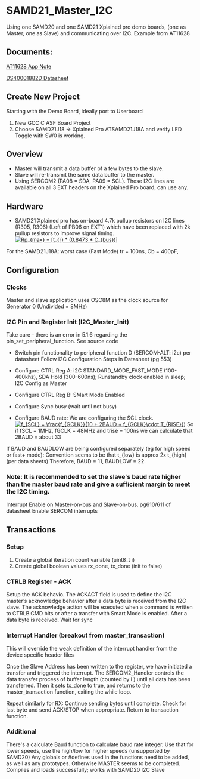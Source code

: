 # SAMD21_Master_I2C
Using one SAMD20 and one SAMD21 Xplained pro demo boards, (one as Master, one as Slave) and communicating over I2C.  Example from AT11628

## Documents:
[AT11628 App Note](https://www.avrfreaks.net/sites/default/files/forum_attachments/Atmel-42631-SAM-D21-SERCOM-I2C-Configura.pdf)

[DS40001882D Datasheet](http://ww1.microchip.com/downloads/en/DeviceDoc/SAMD21-Family-DataSheet-DS40001882D.pdf)

## Create New Project
Starting with the Demo Board, ideally port to Userboard
1. New GCC C ASF Board Project
2. Choose SAMD21J18 -> Xplained Pro ATSAMD21J18A and verify LED Toggle with SW0 is working.

## Overview
* Master will transmit a data buffer of a few bytes to the slave.
* Slave will re-transmit the same data buffer to the master.
* Using SERCOM2 (PA08 = SDA, PA09 = SCL).  These I2C lines are available on all 3 EXT headers on the Xplained Pro board, can use any.

## Hardware
* SAMD21 Xplained pro has on-board 4.7k pullup resistors on I2C lines (R305, R306) (Left of PB06 on EXT1) which have been replaced with 2k pullup resistors to improve signal timing. 
<a href="https://www.codecogs.com/eqnedit.php?latex=Rp_{max}&space;=&space;[t_{r}&space;*&space;(0.8473&space;*&space;C_{bus})]" target="_blank"><img src="https://latex.codecogs.com/gif.latex?Rp_{max}&space;=&space;[t_{r}&space;*&space;(0.8473&space;*&space;C_{bus})]" title="Rp_{max} = [t_{r} * (0.8473 * C_{bus})]" /></a>

For the SAMD21J18A:  worst case (Fast Mode) tr = 100ns, Cb = 400pF, 

## Configuration
### Clocks
Master and slave application uses OSC8M as the clock source for Generator 0 (Undivided = 8MHz)

### I2C Pin and Register Init (I2C_Master_Init)
Take care - there is an error in 5.1.6 regarding the pin_set_peripheral_function.  See source code
* Switch pin functionality to peripheral function D (SERCOM-ALT: i2c) per datasheet 
Follow I2C Configuration Steps in Datasheet (pg 553)

* Configure CTRL Reg A: i2C STANDARD_MODE_FAST_MODE (100-400khz), SDA Hold (300-600ns); Runstandby clock enabled in sleep; I2C Config as Master
* Configure CTRL Reg B: SMart Mode Enabled
* Configure Sync busy (wait until not busy)
* Configure BAUD rate: We are configuring the SCL clock.  
<a href="https://www.codecogs.com/eqnedit.php?latex=f_{SCL}&space;=&space;\frac{f_{GCLK}}{10&space;&plus;&space;2BAUD&space;&plus;&space;f_{GCLK}\cdot&space;T_{RISE}}" target="_blank"><img src="https://latex.codecogs.com/gif.latex?f_{SCL}&space;=&space;\frac{f_{GCLK}}{10&space;&plus;&space;2BAUD&space;&plus;&space;f_{GCLK}\cdot&space;T_{RISE}}" title="f_{SCL} = \frac{f_{GCLK}}{10 + 2BAUD + f_{GCLK}\cdot T_{RISE}}" /></a>)
So if fSCL = 1MHz, fGCLK = 48MHz and trise = 100ns we can calculate that 2BAUD = about 33

If BAUD and BAUDLOW are being configured separately (eg for high speed or fast+ mode):
Convention seems to be that t_{low} is approx 2x t_{high} (per data sheets)
Therefore, BAUD = 11, BAUDLOW = 22.

### Note: It is recommended to set the slave's baud rate higher than the master baud rate and give a sufficient margin to meet the I2C timing.

Interrupt Enable on Master-on-bus and Slave-on-bus. pg610/611 of datasheet
Enable SERCOM interrupts

## Transactions
### Setup
1. Create a global iteration count variable (uint8_t i)
2. Create global boolean values rx_done, tx_done (init to false)
### CTRLB Register - ACK
Setup the ACK behavio.  The ACKACT field is used to define the I2C master’s acknowledge behavior after a data
byte is received from the I2C slave. 
The acknowledge action will be executed when a command is written to CTRLB.CMD bits or after a transfer with Smart Mode is enabled.  After a data byte is received.
Wait for sync

### Interrupt Handler (breakout from master_transaction)
This will override the weak definition of the interrupt handler from the device specific header files

Once the Slave Address has been written to the register, we have initiated a transfer and triggered the interrupt.
The SERCOM2_Handler controls the data transfer process of buffer length (counted by i ) until all data has been transferred.  Then it sets tx_done to true, and returns to the master_transaction function, exiting the while loop.

Repeat similarly for RX: Continue sending bytes until complete. Check for last byte and send ACK/STOP when appropriate.  Return to transaction function.

### Additional
There's a calculate Baud function to calculate baud rate integer. Use that for lower speeds, use the high/low for higher speeds (unsupported by SAMD20)
Any globals or #defines used in the functions need to be added, as well as any prototypes.
Otherwise MASTER seems to be completed.  Compiles and loads successfully; works with SAMD20 I2C Slave









